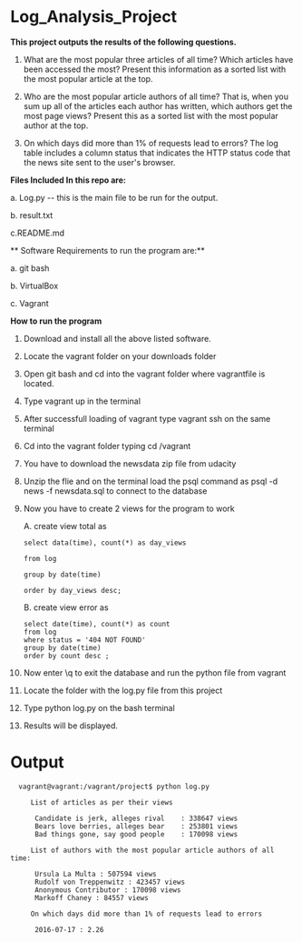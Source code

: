 # Log_Analysis_Project

**This project outputs the results of the following questions.**
1. What are the most popular three articles of all time?
   Which articles have been accessed the most?
   Present this information as a sorted list with the most popular article at the top.

2. Who are the most popular article authors of all time? 
   That is, when you sum up all of the articles each author has written,
   which authors get the most page views? Present this as a sorted list with the most popular author at the top. 

3. On which days did more than 1% of requests lead to errors? 
   The log table includes a column status that indicates the HTTP status code that the news site sent to the user's browser. 
   
**Files Included In this repo are:**

   a. Log.py -- this is the main file to be run for the output.

   b. result.txt

   c.README.md
  
** Software Requirements to run the program are:**
   
   a. git bash 
   
   b. VirtualBox
   
   c. Vagrant
 
 **How to run the program**
  
  1. Download and install all the above listed software.
  
  2. Locate the vagrant folder on your downloads folder
  
  3. Open git bash and cd into the vagrant folder where vagrantfile is located.
  
  4. Type vagrant up in the terminal
  
  5. After successfull loading of vagrant type vagrant ssh on the same terminal
  
  6. Cd into the vagrant folder typing cd /vagrant 
  
  7. You have to download the newsdata zip file from udacity 
  
  8. Unzip the flie and on the terminal load the psql command as psql -d news -f newsdata.sql to connect to the database
  
  
  9. Now you have to create 2 views for the program to work
  
      A. create view total as
      
         select data(time), count(*) as day_views
      
         from log
      
         group by date(time)
      
         order by day_views desc; 
      
      B. create view error as
         
         select date(time), count(*) as count 
         from log
         where status = '404 NOT FOUND'
         group by date(time)
         order by count desc ;
  
  10. Now enter \q to exit the database and run the python file from vagrant
  
  10. Locate the folder with the log.py file from this project 
  
  11. Type python log.py on the bash terminal 
  
  12. Results will be displayed.
  
  # Output #
      vagrant@vagrant:/vagrant/project$ python log.py

         List of articles as per their views
          
          Candidate is jerk, alleges rival    : 338647 views
          Bears love berries, alleges bear    : 253801 views
          Bad things gone, say good people    : 170098 views
         
         List of authors with the most popular article authors of all time:

          Ursula La Multa : 507594 views
          Rudolf von Treppenwitz : 423457 views
          Anonymous Contributor : 170098 views
          Markoff Chaney : 84557 views

         On which days did more than 1% of requests lead to errors

          2016-07-17 : 2.26

         
         

     
     
      
      
 
